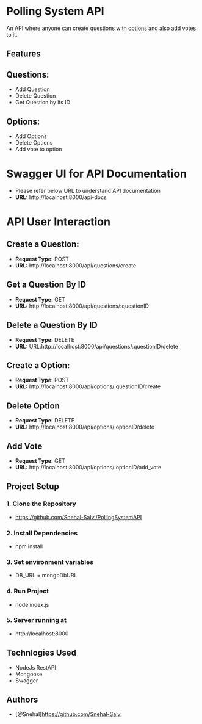 # Polling System API

An API where anyone can create questions with options and also add votes to it.

## Features

## Questions:
- Add Question
- Delete Question
- Get Question by its ID


## Options:
- Add Options
- Delete Options
- Add vote to option

# Swagger UI for API Documentation

- Please refer below URL to understand API documentation
- **URL:** http://localhost:8000/api-docs


# API User Interaction



## Create a Question:

- **Request Type:** POST
- **URL:** http://localhost:8000/api/questions/create

## Get a Question By ID

- **Request Type:** GET
- **URL:** http://localhost:8000/api/questions/:questionID

## Delete a Question By ID

- **Request Type:** DELETE
- **URL:** URL:http://localhost:8000/api/questions/:questionID/delete

## Create a Option:

- **Request Type:** POST
- **URL:** http://localhost:8000/api/options/:questionID/create

## Delete Option

- **Request Type:** DELETE
- **URL:** http://localhost:8000/api/options/:optionID/delete

## Add Vote

- **Request Type:** GET
- **URL:** http://localhost:8000/api/options/:optionID/add_vote

## Project Setup

### 1. Clone the Repository
- https://github.com/Snehal-Salvi/PollingSystemAPI
### 2. Install Dependencies
-  npm install

### 3. Set environment variables
- DB_URL = mongoDbURL

### 4. Run Project
- node index.js

### 5.  Server running at
- http://localhost:8000

## Technlogies Used

- NodeJs RestAPI
- Mongoose
- Swagger

## Authors

- [@Snehal]https://github.com/Snehal-Salvi

